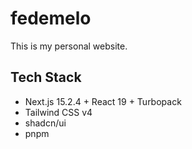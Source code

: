 # fedemelo

This is my personal website. 

## Tech Stack

- Next.js 15.2.4 + React 19 + Turbopack
- Tailwind CSS v4
- shadcn/ui
- pnpm